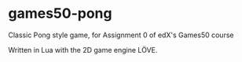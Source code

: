 # games50-pong
Classic Pong style game, for Assignment 0 of edX's Games50 course

Written in Lua with the 2D game engine LÖVE.
